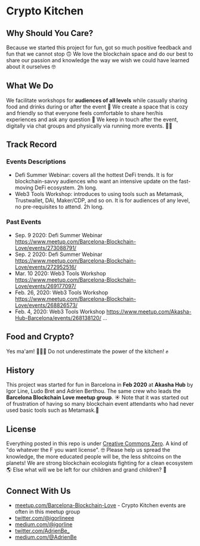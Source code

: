 # Crypto Kitchen

## Why Should You Care?
Because we started this project for fun, got so much positive feedback and fun that we cannot stop 🙃
We love the blockchain space and do our best to share our passion and knowledge the way we wish we could have learned about it ourselves 🤓

## What We Do
We facilitate workshops for **audiences of all levels** while casually sharing food and drinks during or after the event 🍹
We create a space that is cozy and friendly so that everyone feels comfortable to share her/his experiences and ask any question 🤗 
We keep in touch after the event, digitally via chat groups and physically via running more events. 👥👥

## Track Record

### Events Descriptions
 - Defi Summer Webinar: covers all the hottest DeFi trends. It is for blockchain-savvy audiences who want an intensive update on the fast-moving DeFi ecosystem. 2h long.
 - Web3 Tools Workshop: introduces to using tools such as Metamask, Trustwallet, DAi, Maker/CDP, and so on. It is for audiences of any level, no pre-requisites to attend. 2h long.
 
### Past Events
 - Sep. 9 2020: Defi Summer Webinar https://www.meetup.com/Barcelona-Blockchain-Love/events/273088791/
 - Sep. 2 2020: Defi Summer Webinar https://www.meetup.com/Barcelona-Blockchain-Love/events/272952516/
 - Mar. 10 2020: Web3 Tools Workshop https://www.meetup.com/Barcelona-Blockchain-Love/events/269177097/
 - Feb. 26, 2020: Web3 Tools Workshop https://www.meetup.com/Barcelona-Blockchain-Love/events/268826573/
 - Feb. 4, 2020: Web3 Tools Workshop https://www.meetup.com/Akasha-Hub-Barcelona/events/268138120/
 ...

## Food and Crypto?
Yes ma'am! 🥑🍎🍩 Do not underestimate the power of the kitchen! ✊

## History
This project was started for fun in Barcelona in **Feb 2020** at **Akasha Hub** by Igor Line, Ludo Bret and Adrien Berthou. The same crew who leads the **Barcelona Blockchain Love meetup group**. ☀️ Note that it was started out of frustration of having so many blockchain event attendants who had never used basic tools such as Metamask.🤨

## License
Everything posted in this repo is under [Creative Commons Zero](https://creativecommons.org/share-your-work/public-domain/cc0/). A kind of "do whatever the F you want license". 🤓 Please help us spread the knowledge, the more educated people will be, the less shitcoins on the planets! We are strong blockchain ecologists fighting for a clean ecosystem 🌎 Else what will we be left for our children and grand children? 👶

## Connect With Us
 - [meetup.com/Barcelona-Blockchain-Love](https://meetup.com/Barcelona-Blockchain-Love) - Crypto Kitchen events are often in this meetup group
 - [twitter.com/@igorlineee](https://twitter.com/@igorlineee)
 - [medium.com/@igorline](https://medium.com/@igorline)
 - [twitter.com/AdrienBe_](https://twitter.com/AdrienBe_)
 - [medium.com/@AdrienBe](https://medium.com/@AdrienBe)
